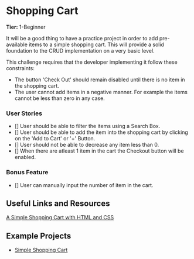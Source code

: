 # Shopping Cart

**Tier:** 1-Beginner

It will be a good thing to have a practice project in order to add pre-available items to a simple shopping cart. This will provide a solid foundation to the CRUD implementation on a very basic level.

This challenge requires that the developer implementing it follow these constraints:

-   The button 'Check Out' should remain disabled until there is no item in the shopping cart.
-   The user cannot add items in a negative manner. For example the items cannot be less than zero in any case.

### User Stories

-   [] User should be able to filter the items using a Search Box.
-   [] User should be able to add the item into the shopping cart by clicking on the 'Add to Cart' or '+' Button.
-   [] User should not be able to decrease any item less than 0.
-   [] When there are atleast 1 item in the cart the Checkout button will be enabled.

### Bonus Feature
-   [] User can manually input the number of item in the cart.

## Useful Links and Resources
[A Simple Shopping Cart with HTML and CSS](https://www.w3schools.com/howto/howto_css_product_card.asp)

## Example Projects
-   [Simple Shopping Cart](https://www.w3schools.com/howto/howto_css_product_card.asp)